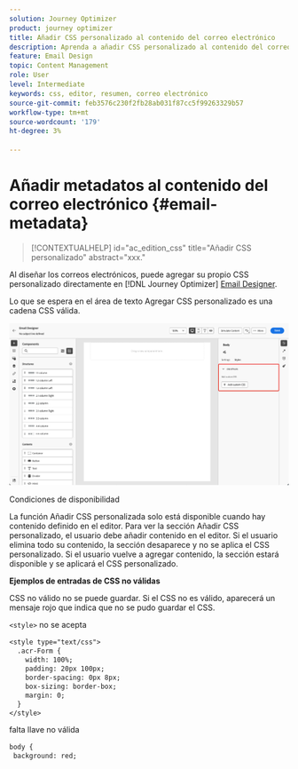 ```yaml
---
solution: Journey Optimizer
product: journey optimizer
title: Añadir CSS personalizado al contenido del correo electrónico
description: Aprenda a añadir CSS personalizado al contenido del correo electrónico directamente en el Designer de correo electrónico en Journey Optimizer
feature: Email Design
topic: Content Management
role: User
level: Intermediate
keywords: css, editor, resumen, correo electrónico
source-git-commit: feb3576c230f2fb28ab031f87cc5f99263329b57
workflow-type: tm+mt
source-wordcount: '179'
ht-degree: 3%

---
```


# Añadir metadatos al contenido del correo electrónico {#email-metadata}

>[!CONTEXTUALHELP]
>id="ac_edition_css"
>title="Añadir CSS personalizado"
>abstract="xxx."

Al diseñar los correos electrónicos, puede agregar su propio CSS personalizado directamente en [!DNL Journey Optimizer] [Email Designer](get-started-email-design.md).

Lo que se espera en el área de texto Agregar CSS personalizado es una cadena CSS válida.

![](assets/email-body-css.png)

Condiciones de disponibilidad

La función Añadir CSS personalizada solo está disponible cuando hay contenido definido en el editor. Para ver la sección Añadir CSS personalizado, el usuario debe añadir contenido en el editor. Si el usuario elimina todo su contenido, la sección desaparece y no se aplica el CSS personalizado. Si el usuario vuelve a agregar contenido, la sección estará disponible y se aplicará el CSS personalizado.

**Ejemplos de entradas de CSS no válidas**

CSS no válido no se puede guardar. Si el CSS no es válido, aparecerá un mensaje rojo que indica que no se pudo guardar el CSS.

`<style>` no se acepta


```
<style type="text/css">
  .acr-Form {
    width: 100%;
    padding: 20px 100px;
    border-spacing: 0px 8px;
    box-sizing: border-box;
    margin: 0;
  }
</style>
```


falta llave no válida

```
body {
 background: red; 
```
